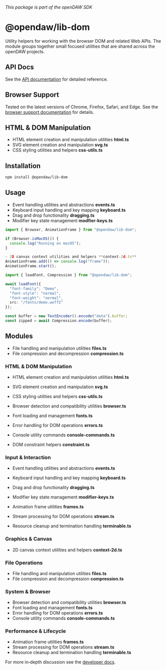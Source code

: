 _This package is part of the openDAW SDK_

# @opendaw/lib-dom

Utility helpers for working with the browser DOM and related Web APIs. The
module groups together small focused utilities that are shared across the
openDAW projects.

## API Docs

See the [API documentation](https://opendaw.org/docs/api/dom/) for detailed reference.

## Browser Support

Tested on the latest versions of Chrome, Firefox, Safari, and Edge. See the
[browser support documentation](../../docs/docs-dev/browser-support.md) for
details.

## HTML & DOM Manipulation

- HTML element creation and manipulation utilities **html.ts**
- SVG element creation and manipulation **svg.ts**
- CSS styling utilities and helpers **css-utils.ts**
## Installation

```bash
npm install @opendaw/lib-dom
```

## Usage

- Event handling utilities and abstractions **events.ts**
- Keyboard input handling and key mapping **keyboard.ts**
- Drag and drop functionality **dragging.ts**
- Modifier key state management **modfier-keys.ts**
```ts
import { Browser, AnimationFrame } from "@opendaw/lib-dom";

if (Browser.isMacOS()) {
  console.log("Running on macOS");
}

- 2D canvas context utilities and helpers **context-2d.ts**
AnimationFrame.add(() => console.log("frame"));
AnimationFrame.start();
```

```ts
import { loadFont, Compression } from "@opendaw/lib-dom";

await loadFont({
  "font-family": "Demo",
  "font-style": "normal",
  "font-weight": "normal",
  src: "/fonts/demo.woff2"
});

const buffer = new TextEncoder().encode("data").buffer;
const zipped = await Compression.encode(buffer);
```

## Modules

- File handling and manipulation utilities **files.ts**
- File compression and decompression **compression.ts**

### HTML & DOM Manipulation

- HTML element creation and manipulation utilities **html.ts**
- SVG element creation and manipulation **svg.ts**
- CSS styling utilities and helpers **css-utils.ts**

- Browser detection and compatibility utilities **browser.ts**
- Font loading and management **fonts.ts**
- Error handling for DOM operations **errors.ts**
- Console utility commands **console-commands.ts**
- DOM constraint helpers **constraint.ts**

### Input & Interaction

- Event handling utilities and abstractions **events.ts**
- Keyboard input handling and key mapping **keyboard.ts**
- Drag and drop functionality **dragging.ts**
- Modifier key state management **modifier-keys.ts**

- Animation frame utilities **frames.ts**
- Stream processing for DOM operations **stream.ts**
- Resource cleanup and termination handling **terminable.ts**
### Graphics & Canvas

- 2D canvas context utilities and helpers **context-2d.ts**

### File Operations

- File handling and manipulation utilities **files.ts**
- File compression and decompression **compression.ts**

### System & Browser

- Browser detection and compatibility utilities **browser.ts**
- Font loading and management **fonts.ts**
- Error handling for DOM operations **errors.ts**
- Console utility commands **console-commands.ts**

### Performance & Lifecycle

- Animation frame utilities **frames.ts**
- Stream processing for DOM operations **stream.ts**
- Resource cleanup and termination handling **terminable.ts**

For more in‑depth discussion see the [developer docs](../docs/docs-dev/dom/overview.md).

